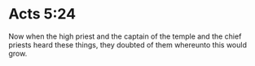 # Acts 5:24

Now when the high priest and the captain of the temple and the chief priests heard these things, they doubted of them whereunto this would grow.